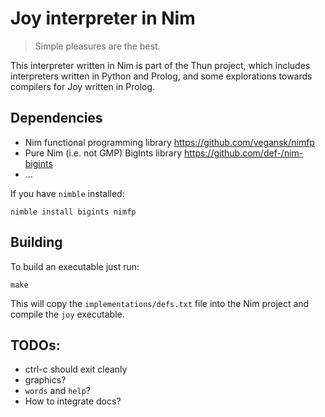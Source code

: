 # Joy interpreter in Nim

> Simple pleasures are the best.

This interpreter written in Nim is part of the Thun project, which
includes interpreters written in Python and Prolog, and some explorations
towards compilers for Joy written in Prolog.


## Dependencies

- Nim functional programming library https://github.com/vegansk/nimfp
- Pure Nim (i.e. not GMP) BigInts library https://github.com/def-/nim-bigints
- ... 

If you have `nimble` installed:

    nimble install bigints nimfp 


## Building

To build an executable just run:

    make

This will copy the `implementations/defs.txt` file into the Nim project and
compile the `joy` executable.


## TODOs:

- ctrl-c should exit cleanly
- graphics?
- `words` and `help`?
- How to integrate docs?



